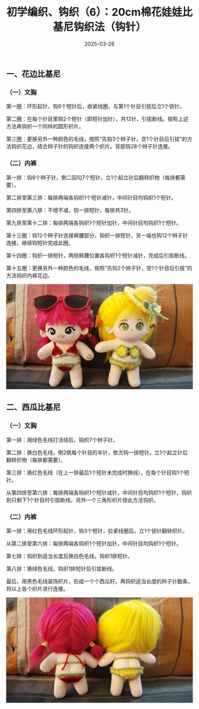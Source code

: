 ﻿---
title: "初学编织、钩织（6）：20cm棉花娃娃比基尼钩织法（钩针）"
date: 2025-03-26
categories: 
  - "parenting_learning"
tags: 
  - "编织"
  - "钩织"
---

## 一、花边比基尼

### （一）文胸

第一圈：环形起针，钩6个短针后，收紧线圈，与第1个针目引拔后立1个锁针。

第二圈：在每个针目里钩2个短针（即短针加针），共12针，引拔断线。按照上述方法再钩织一个同样的圆形织片。

第三圈：更换另外一种颜色的毛线，按照“先钩3个辫子针，空1个针目后引拔”的方法钩织花边，结合辫子针的钩织连接两个织片。背部钩28个辫子针连接。

### （二）内裤

第一排：钩8个辫子针，倒二回勾7个短针，立1个起立针后翻转织物（每排都需要）。

第二排至第三排：每排两端各钩织1个短针减针，中间针目均钩织1个短针。

第四排至第八排：不增不减，钩一排短针，每排共3针。

第九排至第十二排：每排两端各钩织1个短针加针，中间针目均钩织1个短针。

第十三圈：钩12个辫子针连接裤腰部分，钩织一排短针，另一端也钩12个辫子针连接，继续钩短针完成此圈。

第十四圈：钩织一排短针，两侧裤腰位置各钩织1个短针减针，完成后引拔断线。

第十五圈：更换另外一种颜色的毛线，按照“先钩2个辫子针，空1个针目后引拔”的方法钩织内裤花边。

![](/images/54410776599_6d78d119c7_k.jpg)

## 二、西瓜比基尼

### （一）文胸

第一排：用绿色毛线打活结后，钩织7个辫子针。

第二排：换白色毛线，倒2挑每个针目的半针，依次钩一排短针。立1个起立针后翻转织物（每排都需要）。

第三排：换红色毛线（在上一排最后1个短针未完成时换线），在每个针目钩1个短针。

从第四排至第六排：每排两端各钩织1个短针减针，中间针目均钩织1个短针，钩织到只剩下1个针目时引拔断线。另外一个三角形织片按此方法钩织。

### （二）内裤

第一排：用红色毛线环形起针，钩3个短针，拉紧线圈后，立1个锁针翻转织片。

从第二排至第六排：每排两端各钩织1个短针加针，中间针目均钩织1个短针。

第七排：钩织到适当长度后换白色毛线，钩织1排短针。

第八排：换绿色毛线，钩织1排短针后引拔断线。

最后，用黑色毛线装饰织片，形成一个个西瓜籽。再钩织适当长度的辫子针数条，将以上各个织片进行连接。

![](/images/54409724727_e4bae6eade_k.jpg)
